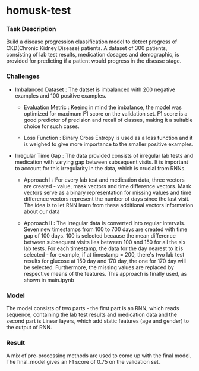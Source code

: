 # homusk-test

### Task Description
Build a disease progression classification model to detect progress of CKD(Chronic Kidney Disease) patients. A dataset of 300 patients, consisting of lab test results, medication dosages and demographic, is provided for predicting if a patient would progress in the disease stage.

### Challenges

- Imbalanced Dataset : The datset is imbalanced with 200 negative examples and 100 positive examples.

  - Evaluation Metric : Keeing in mind the imbalance, the model was optimized for maximum F1 score on the validation set. F1 score is a good predictor of precision and recall of classes, making it a suitable choice for such cases.
  
  - Loss Function : Binary Cross Entropy is used as a loss function and it is weighed to give more importance to the smaller positive examples.
  
- Irregular Time Gap : The data provided consists of irregular lab tests and medication with varying gap between subsequent visits. It is important to account for this irregularity in the data, which is crucial from RNNs.

  - Approach I : For every lab test and medication data, three vectors are created - value, mask vectors and time difference vectors. Mask vectors serve as a binary representation for missing values and time difference vectors represent the number of days since the last visit. The idea is to let RNN learn from these additional vectors information about our data
  
  - Approach II : The irregular data is converted into regular intervals. Seven new timestamps from 100 to 700 days are created with time gap of 100 days. 100 is selected because the mean difference between subsequent visits lies between 100 and 150 for all the six lab tests. For each timestamp, the data for the day nearest to it is selected - for example, if at timestamp = 200, there's two lab test results for glucose at 150 day and 170 day, the one for 170 day will be selected. Furthermore, the missing values are replaced by respective means of the features. This approach is finally used, as shown in main.ipynb
  
### Model

The model consists of two parts -  the first part is an RNN, which reads sequence, containing the lab test results and medication data and the second part is Linear layers, which add static features (age and gender) to the output of RNN. 
 
### Result

 A mix of pre-processing methods are used to come up with the final model. The final_model gives an F1 score of 0.75 on the validation set.
 
